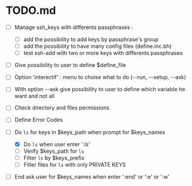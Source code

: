 # TODO.md

- [ ] Manage ssh_keys with differents passphrases :
  - [ ] add the possibility to add keys by passphrase's group
  - [ ] add the possibility to have many config files (define.inc.bh)
  - [ ] test ssh-add with two or more keys with differents passphrases

- [ ] Give possibility to user to define $define_file
- [ ] Option 'interectif' : menu to choise what to do (--run, --setup, --ask)
- [ ] With option --ask give possibility to user to define which variable he want and not all
- [ ] Check directory and files permissions
- [ ] Define Error Codes

- [ ] Do `ls` for keys in $keys_path when prompt for $keys_names
  - [x] Do `ls` when user enter ':ls'
  - [ ] Verify  $keys_path for `ls`
  - [ ] Filter `ls` by $keys_prefix
  - [ ] Filter files for `ls` with only PRIVATE KEYS

- [ ] End ask user for $keys_names when enter ':end' or ':e' or ':w'

